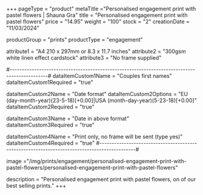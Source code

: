 +++
pageType = "product"
metaTitle ="Personalised engagement print with pastel flowers | Shauna Gra"
title = "Personalised engagement print with pastel flowers"
price = "14.95"
weight = "100" 
stock = "2"
creationDate = "11/03/2024"

productGroup = "prints"
productType = "engagement"

 
attribute1 = "A4 210 x 297mm or 8.3 x 11.7 inches" 
attribute2 = "300gsm white linen effect cardstock"
attribute3 = "No frame supplied"

#---------------------------------------------------------------------------------------------#
dataItemCustom1Name = "Couples first names"
dataItemCustom1Required = "true"

dataItemCustom2Name = "Date format"
dataItemCustom2Options = "EU (day-month-year)(23-5-18)[+0.00]|USA (month-day-year)(5-23-18)[+0.00]"
dataItemCustom2Required = "true"

dataItemCustom3Name = "Date in above format"
dataItemCustom3Required = "true"

dataItemCustom4Name = "Print only, no frame will be sent (type yes)"
dataItemCustom4Required = "true"
#---------------------------------------------------------------------------------------------#

image ="/img/prints/engagement/personalised-engagement-print-with-pastel-flowers/personalised-engagement-print-with-pastel-flowers"

description = "Personalised engagement print with pastel flowers, on of our best selling prints."
+++
